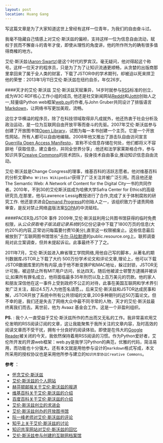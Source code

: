 ```yaml
---
layout: post
location: Huang Gang
---
```


写这篇文章是为了大家知道这世上曾经有这样一位青年，为我们的自由奋斗过。    

我毫不隐藏自己情感上对艾伦·斯沃兹的偏袒，支持这样一位为信息自由流动，赋权于民而不懈奋斗的青年才俊，即使从理性的角度讲，他的所作所为的确有很多值得商榷的地方。

艾伦·斯沃兹([Aaron·Swartz](http://baike.baidu.com/view/7854319.htm))是这个时代的罗宾汉。毫无疑问，他对得起这个称号。这样一位天才的程序员，只是为了为了让知识流通更顺畅，从贪婪的出版商那里拿回来了属于全人类的财富，下载了JSTOR中的学术期刊，却被迫以死来捍卫他的荣誉：2013年1月11日艾伦·斯沃兹在纽约自杀，年仅26岁。

####天才的艾伦·斯沃兹
艾伦·斯沃兹天赋秉异，14岁时就参与[RSS](http://baike.baidu.com/subview/1644/7031575.htm)标准的创立，成为W3C·RDF核心工作小组的成员, 他还是社交新闻网站[Reddit](http://www.reddit.com/)和[Jottit](http://www.jottit.com/)创始人之一,轻量级Python web框架[web.py](http://webpy.org/)的作者,与John Gruber共同设计了排版语言[Markdown](http://daringfireball.net/projects/markdown/)，让网络书写更加美观，流畅。

这位才华横溢的程序员，除了在科技领域取得非凡成就外，他还热衷于社会分析及政治运动，是一位为互联网自由开放平等而奋斗的先驱。2007年艾伦·斯沃兹参与创建了开放图书馆[Open Library](https://openlibrary.org/)，试图为每一本书创建一个主页。它是一个开放性网站，所有人都可以自由地编辑。2008年他又推出了游击队自由访问宣言[Guerrilla Open Access Manifesto](http://openaccessmanifesto.org/)，宣称不论信息存储在何处，他们都将义不容辞地「获取信息，建立备份，并同全世界分享」.他还和法学家莱斯格合作，参与知识共享[Creaive Commons](http://creativecommons.org)的技术团队，投身技术自由事业,推动知识信息自由流动。

艾伦·斯沃兹是Change Congress的理事，维基百科的活跃志愿者。他对维基百科的分析文章`Who Writes Wikipedia?`获得了广泛关注并被广泛引用。而且他还是The Semantic Web: A Network of Content for the Digital City一书的共同作者。2010年，不到30的艾伦斯沃兹成为哈佛大学Safra Center for Ethics的高级研究员,在那里，他与Lawrence Lessig教授进行了合作,完成了关于体制腐败的研究工作.
他还是求进会[Demand Progress](http://www.demandprogress.org/)的创始人之一，该组织致力于谴责网络审查，是反对禁止网络盗版法案[SOPA](http://baike.baidu.com/subview/268902/7538536.htm)的中流砥柱。
 
####PACER及JSTOR 事件
2009年,艾伦·斯沃兹利用公共图书馆获得的临时免费权限，从*公众获取电子版法庭记录系统*的5亿份记录中下载了1800万页的信息(大约20%的内容,正常访问每篇要付费10美分),直至这一权限被废止。这些信息最后被放到了“互联网图书馆馆长”[卡尔·马拉默德](http://en.wikipedia.org/wiki/Carl_Malamud)的public.resource.org上。联邦调查局对此立案调查，但并未提起诉讼。此事最终不了了之。

2011年7月，艾伦·斯沃兹进入麻省理工学院网络,用他自己写的脚本，从著名的期刊数据库JSTOR上下载了大约 500万份学术论文和评论文章,理论上，他可以下载JSTOR数据库里的所有内容,由于他不断变换IP和MAC地址，躲过封锁，JSTOR无计可施，被迫禁止所有MIT用户访问，长达四天。随后他被波士顿警方逮捕并被诉讼,如果所有罪名成立，他将面临最多35年刑罚以及上百万美元的罚款。他的家人和朋友深信他在这一事件上受到政府不公正的对待，此事在美国互联网和学术界引发广泛关注，超过4.5万人为他签名请愿，。后来艾伦·斯沃兹和JSTOR达成民事和解，JSTOR开放了系统中所有公共领域的文章,200多种期刊的近50万篇论文。但不幸的是，我们还是失去了网络大众中最不同寻常的人物，天才的艾伦·斯沃兹最终离我们而去。离世前，他为 Avaaz 基金会工作。这是一个非盈利组织。​


**PS.** : 我个人一直受益于艾伦·斯沃兹所作的杰出而又无私的工作。我非常喜欢用艾伦发明的RSS阅读订阅的文章，这让我能聚焦于我所关注的文章内容，及时高效的阅读文章而不受干扰，拥有十分良好的阅读体验。即使是在伟大的[Google Reader](http://baike.baidu.com/view/631075.htm)被关闭的今天，我依然保持着用RSS阅读的习惯。作为Python爱好者，艾伦所开发的开源web框架：web.py是我学习Python的典范，优雅的代码，简洁易用，而功能也十分强大。还有本文就是用他参与设计的`markdown`格式写成，本文所采用的授权协议也是采用他所参与建立的`知识共享协议Creative Commons`。

**参考** ： 

+  [怀念艾伦·斯沃兹](http://www.rememberaaronsw.com/memories/)
+  [艾伦·斯沃兹的个人网站](http://www.aaronsw.com/)
+  [赫芬顿邮报关于艾伦·斯沃兹的报道](http://www.huffingtonpost.com/tag/aaron-swartz/)
+  [维基百科关于艾伦·斯沃兹的介绍](http://en.wikipedia.org/wiki/Aaron_Swartz)
+  [百度百科关于艾伦·斯沃兹的介绍](http://baike.baidu.com/view/7854319.htm)
+  [艾伦·斯沃兹创立的求进会](http://www.demandprogress.org/)
+  [艾伦·斯沃兹创办的开放图书馆](https://openlibrary.org/)
+  [阮一峰老师对艾伦·斯沃兹的评论](http://www.ruanyifeng.com/blog/2011/08/copyright_of_academic_papers.html)
+  [知乎上关于艾伦·斯沃兹的讨论](http://www.zhihu.com/question/20710277)
+  [知识共享网站对艾伦·斯沃兹的回忆](http://creativecommons.org/weblog/entry/36298)
+  [艾伦·斯沃兹参与创建的互联网档案馆](www.archive.org)
